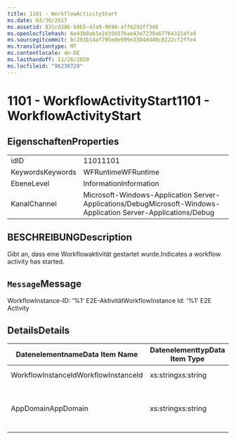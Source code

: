 ```yaml
---
title: 1101 - WorkflowActivityStart
ms.date: 03/30/2017
ms.assetid: 831cd386-b9b5-47a9-9690-aff6292ff348
ms.openlocfilehash: 6e43b0ab1e2d35657bae43e7239a677643154fa9
ms.sourcegitcommit: bc293b14af795e0e999e3304dd40c0222cf2ffe4
ms.translationtype: MT
ms.contentlocale: de-DE
ms.lasthandoff: 11/26/2020
ms.locfileid: "96238729"
---
```

# <a name="1101---workflowactivitystart"></a><span data-ttu-id="19049-102">1101 - WorkflowActivityStart</span><span class="sxs-lookup"><span data-stu-id="19049-102">1101 - WorkflowActivityStart</span></span>

## <a name="properties"></a><span data-ttu-id="19049-103">Eigenschaften</span><span class="sxs-lookup"><span data-stu-id="19049-103">Properties</span></span>  
  
|||  
|-|-|  
|<span data-ttu-id="19049-104">id</span><span class="sxs-lookup"><span data-stu-id="19049-104">ID</span></span>|<span data-ttu-id="19049-105">1101</span><span class="sxs-lookup"><span data-stu-id="19049-105">1101</span></span>|  
|<span data-ttu-id="19049-106">Keywords</span><span class="sxs-lookup"><span data-stu-id="19049-106">Keywords</span></span>|<span data-ttu-id="19049-107">WFRuntime</span><span class="sxs-lookup"><span data-stu-id="19049-107">WFRuntime</span></span>|  
|<span data-ttu-id="19049-108">Ebene</span><span class="sxs-lookup"><span data-stu-id="19049-108">Level</span></span>|<span data-ttu-id="19049-109">Information</span><span class="sxs-lookup"><span data-stu-id="19049-109">Information</span></span>|  
|<span data-ttu-id="19049-110">Kanal</span><span class="sxs-lookup"><span data-stu-id="19049-110">Channel</span></span>|<span data-ttu-id="19049-111">Microsoft-Windows-Application Server-Applications/Debug</span><span class="sxs-lookup"><span data-stu-id="19049-111">Microsoft-Windows-Application Server-Applications/Debug</span></span>|  
  
## <a name="description"></a><span data-ttu-id="19049-112">BESCHREIBUNG</span><span class="sxs-lookup"><span data-stu-id="19049-112">Description</span></span>  

 <span data-ttu-id="19049-113">Gibt an, dass eine Workflowaktivität gestartet wurde.</span><span class="sxs-lookup"><span data-stu-id="19049-113">Indicates a workflow activity has started.</span></span>  
  
## <a name="message"></a><span data-ttu-id="19049-114">`Message`</span><span class="sxs-lookup"><span data-stu-id="19049-114">Message</span></span>  

 <span data-ttu-id="19049-115">WorkflowInstance-ID: '%1' E2E-Aktivität</span><span class="sxs-lookup"><span data-stu-id="19049-115">WorkflowInstance Id: '%1' E2E Activity</span></span>  
  
## <a name="details"></a><span data-ttu-id="19049-116">Details</span><span class="sxs-lookup"><span data-stu-id="19049-116">Details</span></span>  
  
|<span data-ttu-id="19049-117">Datenelementname</span><span class="sxs-lookup"><span data-stu-id="19049-117">Data Item Name</span></span>|<span data-ttu-id="19049-118">Datenelementtyp</span><span class="sxs-lookup"><span data-stu-id="19049-118">Data Item Type</span></span>|<span data-ttu-id="19049-119">BESCHREIBUNG</span><span class="sxs-lookup"><span data-stu-id="19049-119">Description</span></span>|  
|--------------------|--------------------|-----------------|  
|<span data-ttu-id="19049-120">WorkflowInstanceId</span><span class="sxs-lookup"><span data-stu-id="19049-120">WorkflowInstanceId</span></span>|<span data-ttu-id="19049-121">xs:string</span><span class="sxs-lookup"><span data-stu-id="19049-121">xs:string</span></span>|<span data-ttu-id="19049-122">Die Instanz-ID für den Workflow.</span><span class="sxs-lookup"><span data-stu-id="19049-122">The workflow instance id.</span></span>|  
|<span data-ttu-id="19049-123">AppDomain</span><span class="sxs-lookup"><span data-stu-id="19049-123">AppDomain</span></span>|<span data-ttu-id="19049-124">xs:string</span><span class="sxs-lookup"><span data-stu-id="19049-124">xs:string</span></span>|<span data-ttu-id="19049-125">Die von AppDomain.CurrentDomain.FriendlyName zurückgegebene Zeichenfolge.</span><span class="sxs-lookup"><span data-stu-id="19049-125">The string returned by AppDomain.CurrentDomain.FriendlyName.</span></span>|
